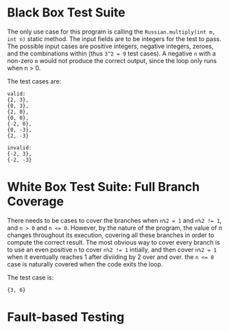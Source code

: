 # Black Box Test Suite
The only use case for this program is calling the ``Russian.multiply(int m, int n)`` static method. The input fields are to be integers for the test to pass. The possible input cases are positive integers, negative integers, zeroes, and the combinations within (thus ``3^2 = 9`` test cases). A negative ``n`` with a non-zero ``m`` would not produce the correct output, since the loop only runs when n > 0.

The test cases are:
```
valid:
{2, 3},
{0, 3},
{2, 0},
{0, 0},
{-2, 0},
{0, -3},
{2, -3}

invalid:
{-2, 3},
{-2, -3}
```

# White Box Test Suite: Full Branch Coverage
There needs to be cases to cover the branches when ``n%2 = 1`` and ``n%2 != 1``, and ``n > 0`` and ``n <= 0``. However, by the nature of the program, the value of n changes throughout its execution, covering all these branches in order to compute the correct result. The most obvious way to cover every branch is to use an even positive ``n`` to cover ``n%2 != 1`` intially, and then cover ``n%2 = 1`` when it eventually reaches 1 after diviiding by 2 over and over. the ``n <= 0`` case is naturally covered when the code exits the loop.

The test case is:
```
{3, 6}
```

# Fault-based Testing

